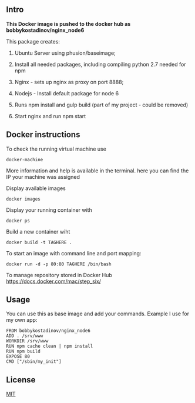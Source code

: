 ## Intro

**This Docker image is pushed to the docker hub as bobbykostadinov/nginx_node6**

This package creates:

1. Ubuntu Server using phusion/baseimage;

2. Install all needed packages, including compiling python 2.7 needed for npm

3. Nginx - sets up nginx as proxy on port 8888;

4. Nodejs - Install default package for node 6

6. Runs npm install and gulp build (part of my project - could be removed)

7. Start nginx and run npm start


## Docker instructions

To check the running virtual machine use

    docker-machine

More information and help is available in the terminal. here you can find the IP your machine was assigned

Display available images

    docker images

Display your running container with

    docker ps

Build a new container wiht

    docker build -t TAGHERE .

To start an image with command line and port mapping:

    docker run -d -p 80:80 TAGHERE /bin/bash

To manage repository stored in Docker Hub https://docs.docker.com/mac/step_six/

## Usage

You can use this as base image and add your commands. Example I use for my own app: 


    FROM bobbykostadinov/nginx_node6
    ADD . /srv/www
    WORKDIR /srv/www
    RUN npm cache clean | npm install
    RUN npm build
    EXPOSE 80
    CMD ["/sbin/my_init"]


## License

[MIT](/LICENSE)
